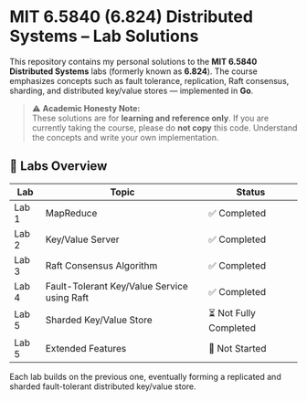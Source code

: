 # MIT 6.5840 (6.824) Distributed Systems – Lab Solutions

This repository contains my personal solutions to the **MIT 6.5840 Distributed Systems** labs (formerly known as **6.824**). The course emphasizes concepts such as fault tolerance, replication, Raft consensus, sharding, and distributed key/value stores — implemented in **Go**.

> ⚠️ **Academic Honesty Note:**  
> These solutions are for **learning and reference only**. If you are currently taking the course, please do **not copy** this code. Understand the concepts and write your own implementation.

## 🚀 Labs Overview

| Lab | Topic | Status |
|-----|-----------------------------|--------|
| Lab 1 | MapReduce | ✅ Completed |
| Lab 2 | Key/Value Server | ✅ Completed |
| Lab 3 | Raft Consensus Algorithm | ✅ Completed |
| Lab 4 | Fault-Tolerant Key/Value Service using Raft | ✅ Completed |
| Lab 5 | Sharded Key/Value Store | ⏳ Not Fully Completed |
| Lab 5 | Extended Features | 🔧 Not Started |

Each lab builds on the previous one, eventually forming a replicated and sharded fault-tolerant distributed key/value store.
